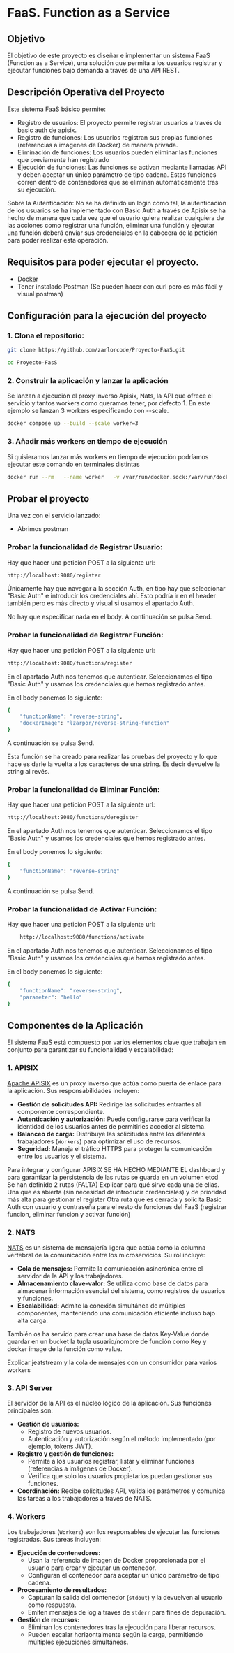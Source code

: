 # FaaS. Function as a Service


## Objetivo
El objetivo de este proyecto es diseñar e implementar un sistema FaaS (Function as a Service), una solución que permita a los usuarios registrar y ejecutar funciones bajo demanda a través de una API REST.

## Descripción Operativa del Proyecto
Este sistema FaaS básico permite:
- Registro de usuarios: El proyecto permite registrar usuarios a través de basic auth de apisix.
- Registro de funciones: Los usuarios registran sus propias funciones (referencias a imágenes de Docker) de manera privada.
-  Eliminación de funciones: Los usuarios pueden eliminar las funciones que previamente han registrado
- Ejecución de funciones: Las funciones se activan mediante llamadas API y deben aceptar un único parámetro de tipo cadena. Estas funciones corren dentro de contenedores que se eliminan automáticamente tras su ejecución.

Sobre la Autenticación: No se ha definido un login como tal, la autenticación de los usuarios se ha implementado con Basic Auth a través de Apisix se ha hecho de manera que cada vez que el usuario quiera realizar cualquiera de las acciones como registrar una función, eliminar una función y ejecutar una función deberá enviar sus credenciales en la cabecera de la petición para poder realizar esta operación.

## Requisitos para poder ejecutar el proyecto.
- Docker 
- Tener instalado Postman (Se pueden hacer con curl pero es más fácil y visual postman)

## Configuración para la ejecución del proyecto
### 1. Clona el repositorio:
   ```bash
   git clone https://github.com/zarlorcode/Proyecto-FaaS.git 
   ```
   ```bash
   cd Proyecto-FasS
   ```
   
### 2. Construir la aplicación y lanzar la aplicación 
Se lanzan a ejecución el proxy inverso Apisix, Nats, la API que ofrece el servicio y tantos workers como queramos tener, por defecto 1. En este ejemplo se lanzan 3 workers especificando con --scale.

```bash
docker compose up --build --scale worker=3
```

### 3. Añadir más workers en tiempo de ejecución 
Si quisieramos lanzar más workers en tiempo de ejecución podríamos ejecutar este comando en terminales distintas

```bash
docker run --rm   --name worker   -v /var/run/docker.sock:/var/run/docker.sock   --network apisix   worker-image
```
    
## Probar el proyecto
Una vez con el servicio lanzado: 
- Abrimos postman
### Probar la funcionalidad de Registrar Usuario: 
Hay que hacer una petición POST a la siguiente url:
```bash
http://localhost:9080/register
```
Únicamente hay que navegar a la sección Auth, en tipo hay que seleccionar "Basic Auth" e introducir los credenciales ahí. Esto podría ir en el header también pero es más directo y visual si usamos el apartado Auth. 

No hay que especificar nada en el body.
A continuación se pulsa Send.

### Probar la funcionalidad de Registrar Función:
Hay que hacer una petición POST a la siguiente url:
```bash
http://localhost:9080/functions/register
```
En el apartado Auth nos tenemos que autenticar. Seleccionamos el tipo "Basic Auth" y usamos los credenciales que hemos registrado antes.

En el body ponemos lo siguiente:
```bash
{
    "functionName": "reverse-string",
    "dockerImage": "lzarpor/reverse-string-function"
}
```
A continuación se pulsa Send.

Esta función se ha creado para realizar las pruebas del proyecto y lo que hace es darle la vuelta a los caracteres de una string. Es decir devuelve la string al revés.

### Probar la funcionalidad de Eliminar Función:
Hay que hacer una petición POST a la siguiente url:
```bash
http://localhost:9080/functions/deregister
```
En el apartado Auth nos tenemos que autenticar. Seleccionamos el tipo "Basic Auth" y usamos los credenciales que hemos registrado antes.

En el body ponemos lo siguiente:
```bash
{
    "functionName": "reverse-string"
}
```
A continuación se pulsa Send.

### Probar la funcionalidad de Activar Función:

Hay que hacer una petición POST a la siguiente url:

```bash
    http://localhost:9080/functions/activate
```

En el apartado Auth nos tenemos que autenticar. Seleccionamos el tipo "Basic Auth" y usamos los credenciales que hemos registrado antes.

En el body ponemos lo siguiente:
```bash
{
    "functionName": "reverse-string",
    "parameter": "hello"
}
```

## Componentes de la Aplicación

El sistema FaaS está compuesto por varios elementos clave que trabajan en conjunto para garantizar su funcionalidad y escalabilidad:

### 1. APISIX
[Apache APISIX](https://apisix.apache.org/) es un proxy inverso que actúa como puerta de enlace para la aplicación. Sus responsabilidades incluyen:  
- **Gestión de solicitudes API:** Redirige las solicitudes entrantes al componente correspondiente.  
- **Autenticación y autorización:** Puede configurarse para verificar la identidad de los usuarios antes de permitirles acceder al sistema.  
- **Balanceo de carga:** Distribuye las solicitudes entre los diferentes trabajadores (`Workers`) para optimizar el uso de recursos.  
- **Seguridad:** Maneja el tráfico HTTPS para proteger la comunicación entre los usuarios y el sistema.  

Para integrar y configurar APISIX SE HA HECHO MEDIANTE EL dashboard y para garantizar la persistencia de las rutas se guarda en un volumen etcd
Se han definido 2 rutas (FALTA) Explicar para qué sirve cada una de ellas.
Una que es abierta (sin necesidad de introducir credenciales) y de prioridad más alta para gestionar el register
Otra ruta que es cerrada y solicita Basic Auth con usuario y contraseña para el resto de funciones del FaaS (registrar funcion, eliminar funcion y activar función)

### 2. NATS 
[NATS](https://nats.io/) es un sistema de mensajería ligera que actúa como la columna vertebral de la comunicación entre los microservicios. Su rol incluye:  
- **Cola de mensajes:** Permite la comunicación asincrónica entre el servidor de la API y los trabajadores.  
- **Almacenamiento clave-valor:** Se utiliza como base de datos para almacenar información esencial del sistema, como registros de usuarios y funciones.  
- **Escalabilidad:** Admite la conexión simultánea de múltiples componentes, manteniendo una comunicación eficiente incluso bajo alta carga.  

También os ha servido para crear una base de datos Key-Value donde guardar en un bucket la tupla usuario/nombre de función como Key y docker image de la función como value.

Explicar jeatstream y la cola de mensajes con un consumidor para varios workers

### 3. API Server
El servidor de la API es el núcleo lógico de la aplicación. Sus funciones principales son:  
- **Gestión de usuarios:**  
  - Registro de nuevos usuarios.  
  - Autenticación y autorización según el método implementado (por ejemplo, tokens JWT).  
- **Registro y gestión de funciones:**  
  - Permite a los usuarios registrar, listar y eliminar funciones (referencias a imágenes de Docker).  
  - Verifica que solo los usuarios propietarios puedan gestionar sus funciones.  
- **Coordinación:** Recibe solicitudes API, valida los parámetros y comunica las tareas a los trabajadores a través de NATS.  

### 4. Workers
Los trabajadores (`Workers`) son los responsables de ejecutar las funciones registradas. Sus tareas incluyen:  
- **Ejecución de contenedores:**  
  - Usan la referencia de imagen de Docker proporcionada por el usuario para crear y ejecutar un contenedor.  
  - Configuran el contenedor para aceptar un único parámetro de tipo cadena.  
- **Procesamiento de resultados:**  
  - Capturan la salida del contenedor (`stdout`) y la devuelven al usuario como respuesta.  
  - Emiten mensajes de log a través de `stderr` para fines de depuración.  
- **Gestión de recursos:**  
  - Eliminan los contenedores tras la ejecución para liberar recursos.  
  - Pueden escalar horizontalmente según la carga, permitiendo múltiples ejecuciones simultáneas.  
